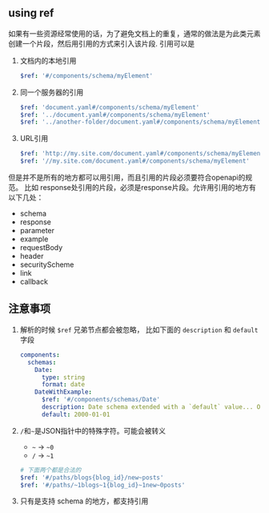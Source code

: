 ## using ref

如果有一些资源经常使用的话，为了避免文档上的重复，通常的做法是为此类元素创建一个片段，然后用引用的方式来引入该片段. 引用可以是

1. 文档内的本地引用
   ```yaml
   $ref: '#/components/schema/myElement'
   ```

2. 同一个服务器的引用

   ```yaml
   $ref: 'document.yaml#/components/schema/myElement'
   $ref: '../document.yaml#/components/schema/myElement'
   $ref: '../another-folder/document.yaml#/components/schema/myElement'
   ```

3. URL引用

   ```yaml
   $ref: 'http://my.site.com/document.yaml#/components/schema/myElement'
   $ref: '//my.site.com/document.yaml#/components/schema/myElement'
   ```

但是并不是所有的地方都可以用引用，而且引用的片段必须要符合openapi的规范。 比如 response处引用的片段，必须是response片段。允许用引用的地方有以下几处：

- schema
- response
- parameter
- example
- requestBody
- header
- securityScheme
- link
- callback

## 注意事项

1. 解析的时候 `$ref` 兄弟节点都会被忽略， 比如下面的 `description` 和 `default` 字段

   ```yaml
   components:
     schemas:
       Date:
         type: string
         format: date
       DateWithExample:
         $ref: '#/components/schemas/Date'
         description: Date schema extended with a `default` value... Or not?
         default: 2000-01-01
   ```

2. `/`和`~`是JSON指针中的特殊字符。可能会被转义

   - `~` -> `~0`
   - `/` -> `~1`

   ```yaml
   # 下面两个都是合法的
   $ref: '#/paths/blogs{blog_id}/new~posts'
   $ref: '#/paths/~1blogs~1{blog_id}~1new~0posts'
   ```

3. 只有是支持 schema 的地方，都支持引用